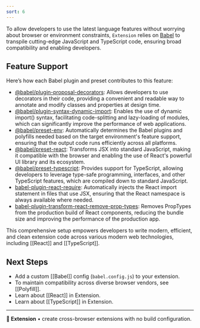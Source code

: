 ```yaml
---
sort: 6
---
```


To allow developers to use the latest language features without worrying about browser or environment constraints, `Extension` relies on [Babel](#) to transpile cutting-edge JavaScript and TypeScript code, ensuring broad compatibility and enabling developers.

## Feature Support

Here’s how each Babel plugin and preset contributes to this feature:

* [@babel/plugin-proposal-decorators](https://www.npmjs.com/package/@babel/plugin-proposal-decorators): Allows developers to use decorators in their code, providing a convenient and readable way to annotate and modify classes and properties at design time.
* [@babel/plugin-syntax-dynamic-import](https://www.npmjs.com/package/@babel/plugin-syntax-dynamic-import): Enables the use of dynamic import() syntax, facilitating code-splitting and lazy-loading of modules, which can significantly improve the performance of web applications.
* [@babel/preset-env](https://www.npmjs.com/package/@babel/preset-env): Automatically determines the Babel plugins and polyfills needed based on the target environment's feature support, ensuring that the output code runs efficiently across all platforms.
* [@babel/preset-react](https://www.npmjs.com/package/@babel/preset-react): Transforms JSX into standard JavaScript, making it compatible with the browser and enabling the use of React's powerful UI library and its ecosystem.
* [@babel/preset-typescript](https://www.npmjs.com/package/@babel/preset-typescript): Provides support for TypeScript, allowing developers to leverage type-safe programming, interfaces, and other TypeScript features, which are compiled down to standard JavaScript.
* [babel-plugin-react-require](https://www.npmjs.com/package/babel-plugin-react-require): Automatically injects the React import statement in files that use JSX, ensuring that the React namespace is always available where needed.
* [babel-plugin-transform-react-remove-prop-types](https://www.npmjs.com/package/babel-plugin-transform-react-remove-prop-types): Removes PropTypes from the production build of React components, reducing the bundle size and improving the performance of the production app.

This comprehensive setup empowers developers to write modern, efficient, and clean extension code across various modern web technologies, including [[React]] and [[TypeScript]].

## Next Steps

* Add a custom [[Babel]] config (`babel.config.js`) to your extension.
* To maintain compatibility across diverse browser vendors, see [[Polyfill]].
* Learn about [[React]] in Extension.
* Learn about [[TypeScript]] in Extension.

---

**🧩 Extension** • create cross-browser extensions with no build configuration.
